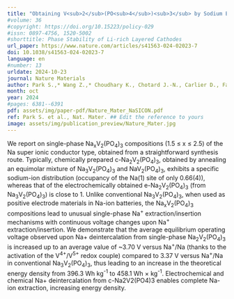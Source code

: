 ```yaml
---
title: "Obtaining V<sub>2</sub>(PO<sub>4</sub>)<sub>3</sub> by Sodium Extraction from Single-Phase Na<xub>x</sub>V<sub>2</sub>(PO<sub>4</sub>)<sub>3</sub> (1 < x < 3) Positive Electrode Materials"
#volume: 36
#copyright: https://doi.org/10.15223/policy-029
#issn: 0897-4756, 1520-5002
#shorttitle: Phase Stability of Li-rich Layered Cathodes
url_paper: https://www.nature.com/articles/s41563-024-02023-7
doi: 10.1038/s41563-024-02023-7
language: en
#number: 13
urldate: 2024-10-23
journal: Nature Materials
author: Park S.,* Wang Z.,* Choudhary K., Chotard J.-N., Carlier D., Fauth F., Canepa P., Croguennec L., and Masquelier C.
month: oct
year: 2024
#pages: 6381--6391
pdf: assets/img/paper-pdf/Nature_Mater_NaSICON.pdf
ref: Park S. et al., Nat. Mater. ## Edit the reference to yours
image: assets/img/publication_preview/Nature_Mater.jpg
---
```


We report on single-phase Na<sub>x</sub>V<sub>2</sub>(PO<sub>4</sub>)<sub>3</sub> compositions (1.5 $\leq$ x $\leq$ 2.5) of the Na super ionic conductor type, obtained from a straightforward synthesis route. Typically, chemically prepared c-Na<sub>2</sub>V<sub>2</sub>(PO<sub>4</sub>)<sub>3</sub>, obtained by annealing an equimolar mixture of Na<sub>3</sub>V<sub>2</sub>(PO<sub>4</sub>)<sub>3</sub> and NaV<sub>2</sub>(PO<sub>4</sub>)<sub>3</sub>, exhibits a specific sodium-ion distribution (occupancy of the Na(1) site of only 0.66(4)), whereas that of the electrochemically obtained e-Na<sub>2</sub>V<sub>2</sub>(PO<sub>4</sub>)<sub>3</sub> (from Na<sub>3</sub>V<sub>2</sub>(PO<sub>4</sub>)<sub>3</sub>) is close to 1. Unlike conventional Na<sub>3</sub>V<sub>2</sub>(PO<sub>4</sub>)<sub>3</sub>, when used as positive electrode materials in Na-ion batteries, the Na<sub>x</sub>V<sub>2</sub>(PO<sub>4</sub>)<sub>3</sub> compositions lead to unusual single-phase Na<sup>+</sup> extraction/insertion mechanisms with continuous voltage changes upon Na<sup>+</sup> extraction/insertion. We demonstrate that the average equilibrium operating voltage observed upon Na+ deintercalation from single-phase Na<sub>2</sub>V<sub>2</sub>(PO<sub>4</sub>)<sub>3</sub> is increased up to an average value of ~3.70 V versus Na<sup>+</sup>/Na (thanks to the activation of the V<sup>4+</sup>/V<sup>5+</sup> redox couple) compared to 3.37 V versus Na<sup>+</sup>/Na in conventional Na<sub>3</sub>V<sub>2</sub>(PO<sub>4</sub>)<sub>3</sub>, thus leading to an increase in the theoretical energy density from 396.3 Wh kg<sup>-1</sup> to 458.1 Wh $\times$ kg<sup>-1</sup>. Electrochemical and chemical Na+ deintercalation from c-Na2V2(PO4)3 enables complete Na-ion extraction, increasing energy density.
